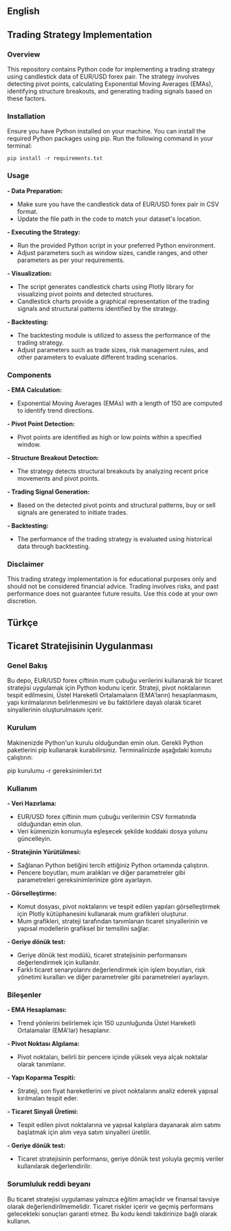 ## English
## Trading Strategy Implementation 

### Overview
This repository contains Python code for implementing a trading strategy using candlestick data of EUR/USD forex pair. The strategy involves detecting pivot points, calculating Exponential Moving Averages (EMAs), identifying structure breakouts, and generating trading signals based on these factors.

### Installation
Ensure you have Python installed on your machine. You can install the required Python packages using pip. Run the following command in your terminal:

	pip install -r requirements.txt


### Usage
**- Data Preparation:**

- Make sure you have the candlestick data of EUR/USD forex pair in CSV format.
- Update the file path in the code to match your dataset's location.

**- Executing the Strategy:**

- Run the provided Python script in your preferred Python environment.
- Adjust parameters such as window sizes, candle ranges, and other parameters as per your requirements.

**- Visualization:**

- The script generates candlestick charts using Plotly library for visualizing pivot points and detected structures.
- Candlestick charts provide a graphical representation of the trading signals and structural patterns identified by the strategy.

**- Backtesting:**

- The backtesting module is utilized to assess the performance of the trading strategy.
- Adjust parameters such as trade sizes, risk management rules, and other parameters to evaluate different trading scenarios.

### Components
**- EMA Calculation:**
- Exponential Moving Averages (EMAs) with a length of 150 are computed to identify trend directions.

**- Pivot Point Detection:**
- Pivot points are identified as high or low points within a specified window.

**- Structure Breakout Detection:**
- The strategy detects structural breakouts by analyzing recent price movements and pivot points.


**- Trading Signal Generation:**

- Based on the detected pivot points and structural patterns, buy or sell signals are generated to initiate trades.

**- Backtesting:**
- The performance of the trading strategy is evaluated using historical data through backtesting.

### Disclaimer
This trading strategy implementation is for educational purposes only and should not be considered financial advice. Trading involves risks, and past performance does not guarantee future results. Use this code at your own discretion.


## Türkçe 
## Ticaret Stratejisinin Uygulanması

### Genel Bakış
Bu depo, EUR/USD forex çiftinin mum çubuğu verilerini kullanarak bir ticaret stratejisi uygulamak için Python kodunu içerir. Strateji, pivot noktalarının tespit edilmesini, Üstel Hareketli Ortalamaların (EMA'ların) hesaplanmasını, yapı kırılmalarının belirlenmesini ve bu faktörlere dayalı olarak ticaret sinyallerinin oluşturulmasını içerir.

### Kurulum
Makinenizde Python'un kurulu olduğundan emin olun. Gerekli Python paketlerini pip kullanarak kurabilirsiniz. Terminalinizde aşağıdaki komutu çalıştırın:

pip kurulumu -r gereksinimleri.txt


### Kullanım
**- Veri Hazırlama:**

- EUR/USD forex çiftinin mum çubuğu verilerinin CSV formatında olduğundan emin olun.
- Veri kümenizin konumuyla eşleşecek şekilde koddaki dosya yolunu güncelleyin.

**- Stratejinin Yürütülmesi:**

- Sağlanan Python betiğini tercih ettiğiniz Python ortamında çalıştırın.
- Pencere boyutları, mum aralıkları ve diğer parametreler gibi parametreleri gereksinimlerinize göre ayarlayın.

**- Görselleştirme:**

- Komut dosyası, pivot noktalarını ve tespit edilen yapıları görselleştirmek için Plotly kütüphanesini kullanarak mum grafikleri oluşturur.
- Mum grafikleri, strateji tarafından tanımlanan ticaret sinyallerinin ve yapısal modellerin grafiksel bir temsilini sağlar.

**- Geriye dönük test:**

- Geriye dönük test modülü, ticaret stratejisinin performansını değerlendirmek için kullanılır.
- Farklı ticaret senaryolarını değerlendirmek için işlem boyutları, risk yönetimi kuralları ve diğer parametreler gibi parametreleri ayarlayın.

### Bileşenler
**- EMA Hesaplaması:**
- Trend yönlerini belirlemek için 150 uzunluğunda Üstel Hareketli Ortalamalar (EMA'lar) hesaplanır.

**- Pivot Noktası Algılama:**
- Pivot noktaları, belirli bir pencere içinde yüksek veya alçak noktalar olarak tanımlanır.

**- Yapı Koparma Tespiti:**
- Strateji, son fiyat hareketlerini ve pivot noktalarını analiz ederek yapısal kırılmaları tespit eder.


**- Ticaret Sinyali Üretimi:**

- Tespit edilen pivot noktalarına ve yapısal kalıplara dayanarak alım satımı başlatmak için alım veya satım sinyalleri üretilir.

**- Geriye dönük test:**
- Ticaret stratejisinin performansı, geriye dönük test yoluyla geçmiş veriler kullanılarak değerlendirilir.

### Sorumluluk reddi beyanı
Bu ticaret stratejisi uygulaması yalnızca eğitim amaçlıdır ve finansal tavsiye olarak değerlendirilmemelidir. Ticaret riskler içerir ve geçmiş performans gelecekteki sonuçları garanti etmez. Bu kodu kendi takdirinize bağlı olarak kullanın.